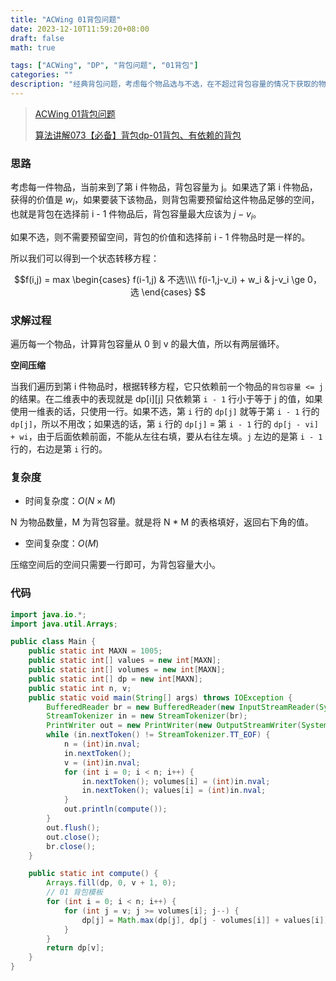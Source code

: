 ```yaml
---
title: "ACWing 01背包问题"
date: 2023-12-10T11:59:20+08:00
draft: false
math: true

tags: ["ACWing", "DP", "背包问题", "01背包"]
categories: ""
description: "经典背包问题，考虑每个物品选与不选，在不超过背包容量的情况下获取的物品价值的最大值。"
---
```


> [ACWing 01背包问题](https://www.acwing.com/problem/content/2/)
>
> [算法讲解073【必备】背包dp-01背包、有依赖的背包](https://www.bilibili.com/list/)

### 思路

考虑每一件物品，当前来到了第 i 件物品，背包容量为 j。如果选了第 i 件物品，获得的价值是 $w_i$，如果要装下该物品，则背包需要预留给这件物品足够的空间，也就是背包在选择前 i - 1 件物品后，背包容量最大应该为 $j - v_i$。

如果不选，则不需要预留空间，背包的价值和选择前 i - 1 件物品时是一样的。

所以我们可以得到一个状态转移方程：

$$f(i,j) = max
\begin{cases}
f(i-1,j) & 不选\\\\
f(i-1,j-v_i) + w_i  & j-v_i \ge 0，选
\end{cases}
$$

### 求解过程

遍历每一个物品，计算背包容量从 0 到 v 的最大值，所以有两层循环。

**空间压缩**

当我们遍历到第 i 件物品时，根据转移方程，它只依赖前一个物品的`背包容量 <= j` 的结果。在二维表中的表现就是 dp[i][j] 只依赖第 `i - 1` 行小于等于 j 的值，如果使用一维表的话，只使用一行。如果不选，第 `i` 行的 `dp[j]`  就等于第 `i - 1` 行的 `dp[j]`，所以不用改；如果选的话，第 `i` 行的 `dp[j]` = 第 `i - 1` 行的 `dp[j - vi] + wi`，由于后面依赖前面，不能从左往右填，要从右往左填。`j` 左边的是第 `i - 1` 行的，右边是第 `i` 行的。

### 复杂度

- 时间复杂度：$O(N \times M)$

N  为物品数量，M 为背包容量。就是将 N * M 的表格填好，返回右下角的值。

- 空间复杂度：$O(M)$

压缩空间后的空间只需要一行即可，为背包容量大小。

### 代码

```java
import java.io.*;
import java.util.Arrays;

public class Main {
    public static int MAXN = 1005;
    public static int[] values = new int[MAXN];
    public static int[] volumes = new int[MAXN];
    public static int[] dp = new int[MAXN];
    public static int n, v;
    public static void main(String[] args) throws IOException {
        BufferedReader br = new BufferedReader(new InputStreamReader(System.in));
        StreamTokenizer in = new StreamTokenizer(br);
        PrintWriter out = new PrintWriter(new OutputStreamWriter(System.out));
        while (in.nextToken() != StreamTokenizer.TT_EOF) {
            n = (int)in.nval;
            in.nextToken();
            v = (int)in.nval;
            for (int i = 0; i < n; i++) {
                in.nextToken(); volumes[i] = (int)in.nval;
                in.nextToken(); values[i] = (int)in.nval;
            }
            out.println(compute());
        }
        out.flush();
        out.close();
        br.close();
    }

    public static int compute() {
        Arrays.fill(dp, 0, v + 1, 0);
        // 01 背包模板
        for (int i = 0; i < n; i++) {
            for (int j = v; j >= volumes[i]; j--) {
                dp[j] = Math.max(dp[j], dp[j - volumes[i]] + values[i]);
            }
        }
        return dp[v];
    }
}

```